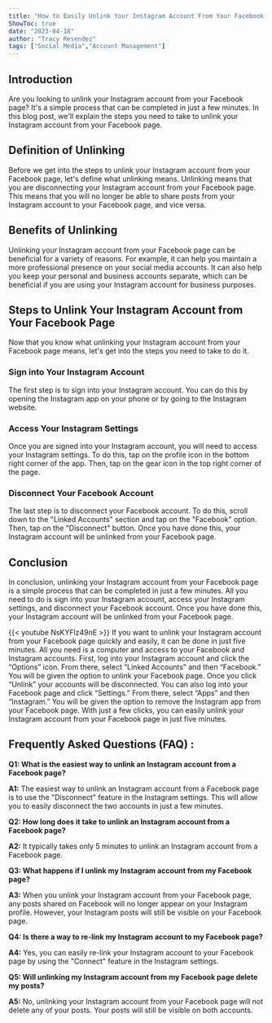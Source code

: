 ```yaml
---
title: "How to Easily Unlink Your Instagram Account From Your Facebook Page in Just 5 Minutes!"
ShowToc: true 
date: "2023-04-18"
author: "Tracy Resendez" 
tags: ["Social Media","Account Management"]
---
```

## Introduction

Are you looking to unlink your Instagram account from your Facebook page? It's a simple process that can be completed in just a few minutes. In this blog post, we'll explain the steps you need to take to unlink your Instagram account from your Facebook page. 

## Definition of Unlinking

Before we get into the steps to unlink your Instagram account from your Facebook page, let's define what unlinking means. Unlinking means that you are disconnecting your Instagram account from your Facebook page. This means that you will no longer be able to share posts from your Instagram account to your Facebook page, and vice versa. 

## Benefits of Unlinking

Unlinking your Instagram account from your Facebook page can be beneficial for a variety of reasons. For example, it can help you maintain a more professional presence on your social media accounts. It can also help you keep your personal and business accounts separate, which can be beneficial if you are using your Instagram account for business purposes. 

## Steps to Unlink Your Instagram Account from Your Facebook Page

Now that you know what unlinking your Instagram account from your Facebook page means, let's get into the steps you need to take to do it. 

### Sign into Your Instagram Account

The first step is to sign into your Instagram account. You can do this by opening the Instagram app on your phone or by going to the Instagram website. 

### Access Your Instagram Settings

Once you are signed into your Instagram account, you will need to access your Instagram settings. To do this, tap on the profile icon in the bottom right corner of the app. Then, tap on the gear icon in the top right corner of the page. 

### Disconnect Your Facebook Account

The last step is to disconnect your Facebook account. To do this, scroll down to the "Linked Accounts" section and tap on the "Facebook" option. Then, tap on the "Disconnect" button. Once you have done this, your Instagram account will be unlinked from your Facebook page. 

## Conclusion

In conclusion, unlinking your Instagram account from your Facebook page is a simple process that can be completed in just a few minutes. All you need to do is sign into your Instagram account, access your Instagram settings, and disconnect your Facebook account. Once you have done this, your Instagram account will be unlinked from your Facebook page.

{{< youtube NsKYFlz49nE >}} 
If you want to unlink your Instagram account from your Facebook page quickly and easily, it can be done in just five minutes. All you need is a computer and access to your Facebook and Instagram accounts. First, log into your Instagram account and click the “Options” icon. From there, select “Linked Accounts” and then “Facebook.” You will be given the option to unlink your Facebook page. Once you click “Unlink” your accounts will be disconnected. You can also log into your Facebook page and click “Settings.” From there, select “Apps” and then “Instagram.” You will be given the option to remove the Instagram app from your Facebook page. With just a few clicks, you can easily unlink your Instagram account from your Facebook page in just five minutes.

## Frequently Asked Questions (FAQ) :
**Q1: What is the easiest way to unlink an Instagram account from a Facebook page?**

**A1:** The easiest way to unlink an Instagram account from a Facebook page is to use the "Disconnect" feature in the Instagram settings. This will allow you to easily disconnect the two accounts in just a few minutes.

**Q2: How long does it take to unlink an Instagram account from a Facebook page?**

**A2:** It typically takes only 5 minutes to unlink an Instagram account from a Facebook page.

**Q3: What happens if I unlink my Instagram account from my Facebook page?**

**A3:** When you unlink your Instagram account from your Facebook page, any posts shared on Facebook will no longer appear on your Instagram profile. However, your Instagram posts will still be visible on your Facebook page.

**Q4: Is there a way to re-link my Instagram account to my Facebook page?**

**A4:** Yes, you can easily re-link your Instagram account to your Facebook page by using the "Connect" feature in the Instagram settings.

**Q5: Will unlinking my Instagram account from my Facebook page delete my posts?**

**A5:** No, unlinking your Instagram account from your Facebook page will not delete any of your posts. Your posts will still be visible on both accounts.



